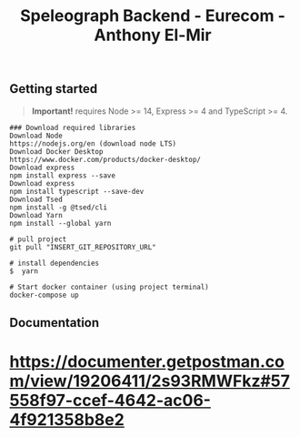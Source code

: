 <div align="center">
  <h1>Speleograph Backend - Eurecom - Anthony El-Mir</h1>
  <br />
</div>

## Getting started

> **Important!** requires Node >= 14, Express >= 4 and TypeScript >= 4.

```batch
### Download required libraries
Download Node
https://nodejs.org/en (download node LTS)
Download Docker Desktop
https://www.docker.com/products/docker-desktop/
Download express
npm install express --save
Download express
npm install typescript --save-dev
Download Tsed 
npm install -g @tsed/cli
Download Yarn
npm install --global yarn
```

```batch
# pull project
git pull "INSERT_GIT_REPOSITORY_URL"

# install dependencies
$  yarn

# Start docker container (using project terminal)
docker-compose up
```

## Documentation

# https://documenter.getpostman.com/view/19206411/2s93RMWFkz#57558f97-ccef-4642-ac06-4f921358b8e2


